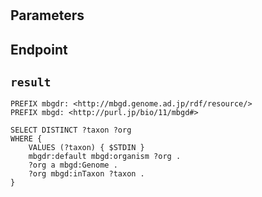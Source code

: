 # 

## Parameters


## Endpoint


## `result`

```sparql
PREFIX mbgdr: <http://mbgd.genome.ad.jp/rdf/resource/>
PREFIX mbgd: <http://purl.jp/bio/11/mbgd#>

SELECT DISTINCT ?taxon ?org
WHERE {
    VALUES (?taxon) { $STDIN }
    mbgdr:default mbgd:organism ?org .
    ?org a mbgd:Genome .
    ?org mbgd:inTaxon ?taxon .
}


```
